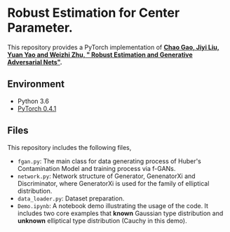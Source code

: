 # Robust Estimation for Center Parameter.
This repository provides a PyTorch implementation of **[Chao Gao, Jiyi Liu, Yuan Yao and Weizhi Zhu, "
Robust Estimation and Generative Adversarial Nets"](https://arxiv.org/abs/1810.02030).**

## Environment
* Python 3.6
* [PyTorch 0.4.1](http://pytorch.org/)

## Files
This repository includes the following files,
* `fgan.py`: The main class for data generating process of Huber's Contamination Model and training process via f-GANs.
* `network.py`: Network structure of Generator, GenenatorXi and Discriminator, where GeneratorXi is used for the family of elliptical distribution.
* `data_loader.py`: Dataset preparation.
* `Demo.ipynb`: A notebook demo illustrating the usage of the code. It includes two core examples that **known** Gaussian type distribution and **unknown** elliptical type distribution (Cauchy in this demo). 